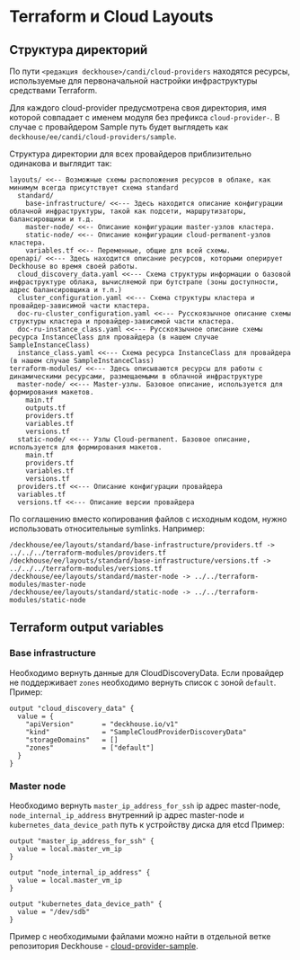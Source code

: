 # Terraform и Cloud Layouts

## Структура директорий

По пути `<редакция deckhouse>/candi/cloud-providers` находятся ресурсы, используемые для первоначальной настройки инфраструктуры средствами Terraform.

Для каждого cloud-provider предусмотрена своя директория, имя которой совпадает с именем модуля без префикса `cloud-provider-`.
В случае с провайдером Sample путь будет выглядеть как `deckhouse/ee/candi/cloud-providers/sample`.

Структура директории для всех провайдеров приблизительно одинакова и выглядит так:

```text
layouts/ <<-- Возможные схемы расположения ресурсов в облаке, как минимум всегда присутствует схема standard
  standard/
    base-infrastructure/ <<--- Здесь находится описание конфигурации облачной инфраструктуры, такой как подсети, маршрутизаторы, балансировщики и т.д.
    master-node/ <<-- Описание конфигурации master-узлов кластера.
    static-node/ <<-- Описание конфигурации cloud-permanent-узлов кластера.
    variables.tf <<-- Переменные, общие для всей схемы.
openapi/ <<--- Здесь находится описание ресурсов, которыми оперирует Deckhouse во время своей работы.
  cloud_discovery_data.yaml <<--- Схема структуры информации о базовой инфраструктуре облака, вычисляемой при бутстрапе (зоны доступности, адрес балансировщика и т.п.)
  cluster_configuration.yaml <<--- Схема структуры кластера и провайдер-зависимой части кластера.
  doc-ru-cluster_configuration.yaml <<--- Русскоязычное описание схемы структуры кластера и провайдер-зависимой части кластера.
  doc-ru-instance_class.yaml <<--- Русскоязычное описание схемы ресурса InstanceClass для провайдера (в нашем случае SampleInstanceClass)
  instance_class.yaml <<--- Схема ресурса InstanceClass для провайдера (в нашем случае SampleInstanceClass)
terraform-modules/ <<--- Здесь описываются ресурсы для работы с динамическими ресурсами, размещаемыми в облачной инфраструктуре
  master-node/ <<--- Master-узлы. Базовое описание, используется для формирования макетов.
    main.tf
    outputs.tf
    providers.tf
    variables.tf
    versions.tf
  static-node/ <<--- Узлы Cloud-permanent. Базовое описание, используется для формирования макетов.
    main.tf
    providers.tf
    variables.tf
    versions.tf
  providers.tf <<--- Описание конфигурации провайдера
  variables.tf
  versions.tf <<--- Описание версии провайдера
```

По соглашению вместо копирования файлов с исходным кодом, нужно использовать относительные symlinks. Например:

```text
/deckhouse/ee/layouts/standard/base-infrastructure/providers.tf -> ../../../terraform-modules/providers.tf
/deckhouse/ee/layouts/standard/base-infrastructure/versions.tf -> ../../../terraform-modules/versions.tf
/deckhouse/ee/layouts/standard/master-node -> ../../terraform-modules/master-node
/deckhouse/ee/layouts/standard/static-node -> ../../terraform-modules/static-node
```

## Terraform output variables

### Base infrastructure

Необходимо вернуть данные для CloudDiscoveryData. Если провайдер не поддерживает ```zones``` необходимо вернуть список с зоной ```default```.
Пример:

```text
output "cloud_discovery_data" {
  value = {
    "apiVersion"       = "deckhouse.io/v1"
    "kind"             = "SampleCloudProviderDiscoveryData"
    "storageDomains"   = []
    "zones"            = ["default"]
  }
}
```

### Master node

Необходимо вернуть ```master_ip_address_for_ssh``` ip адрес master-node, ```node_internal_ip_address``` внутренний ip адрес master-node и ```kubernetes_data_device_path``` путь к устройству диска для etcd
Пример:

```text
output "master_ip_address_for_ssh" {
  value = local.master_vm_ip
}

output "node_internal_ip_address" {
  value = local.master_vm_ip
}

output "kubernetes_data_device_path" {
  value = "/dev/sdb"
}
```

Пример с необходимыми файлами можно найти в отдельной ветке репозитория Deckhouse - [cloud-provider-sample](https://github.com/deckhouse/deckhouse/tree/cloud-provider-sample/ee/candi/cloud-providers/sample).
